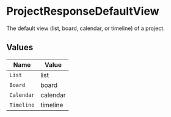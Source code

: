 # ProjectResponseDefaultView

The default view (list, board, calendar, or timeline) of a project.


## Values

| Name       | Value      |
| ---------- | ---------- |
| `List`     | list       |
| `Board`    | board      |
| `Calendar` | calendar   |
| `Timeline` | timeline   |
